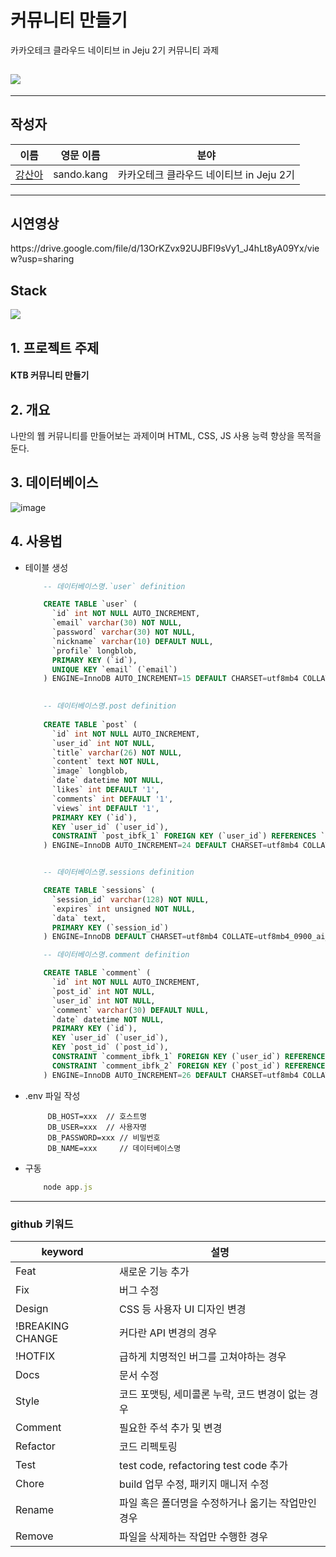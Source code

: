 # 커뮤니티 만들기
카카오테크 클라우드 네이티브 in Jeju 2기 커뮤니티 과제

## <div><img src="https://capsule-render.vercel.app/api?type=waving&color=auto&height=200&section=header&text=산도-커뮤니티BE&fontSize=80" /></div>

- - - - - - - - - - - - - - - -


## 작성자
|이름|영문 이름|분야|
|----|---|---|
|[강산아](https://github.com/gsandoo)|sando.kang|카카오테크 클라우드 네이티브 in Jeju 2기|



- - - - - - - - - - - - - - - - - - - - - - - - - - - -

## 시연영상
<div>https://drive.google.com/file/d/13OrKZvx92UJBFI9sVy1_J4hLt8yA09Yx/view?usp=sharing</div>


## Stack
<div>
    <img src="https://img.shields.io/badge/JS-7DF1E?style=flat&logo=Express&logoColor=white"/>
</div> 


## 1. 프로젝트 주제
<div>
<h4> KTB 커뮤니티 만들기
</div>

## 2. 개요
<p>
        나만의 웹 커뮤니티를 만들어보는 과제이며 HTML, CSS, JS 사용 능력 향상을 목적을 둔다. 

</p>

## 3. 데이터베이스
![image](https://github.com/user-attachments/assets/8d8e1d8b-88b4-473b-bb66-3167a59fbf70)

## 4. 사용법
 - 테이블 생성
    
    ```sql
        -- 데이터베이스명.`user` definition

        CREATE TABLE `user` (
          `id` int NOT NULL AUTO_INCREMENT,
          `email` varchar(30) NOT NULL,
          `password` varchar(30) NOT NULL,
          `nickname` varchar(10) DEFAULT NULL,
          `profile` longblob,
          PRIMARY KEY (`id`),
          UNIQUE KEY `email` (`email`)
        ) ENGINE=InnoDB AUTO_INCREMENT=15 DEFAULT CHARSET=utf8mb4 COLLATE=utf8mb4_0900_ai_ci;

        
        -- 데이터베이스명.post definition
        
        CREATE TABLE `post` (
          `id` int NOT NULL AUTO_INCREMENT,
          `user_id` int NOT NULL,
          `title` varchar(26) NOT NULL,
          `content` text NOT NULL,
          `image` longblob,
          `date` datetime NOT NULL,
          `likes` int DEFAULT '1',
          `comments` int DEFAULT '1',
          `views` int DEFAULT '1',
          PRIMARY KEY (`id`),
          KEY `user_id` (`user_id`),
          CONSTRAINT `post_ibfk_1` FOREIGN KEY (`user_id`) REFERENCES `user` (`id`) ON DELETE CASCADE
        ) ENGINE=InnoDB AUTO_INCREMENT=24 DEFAULT CHARSET=utf8mb4 COLLATE=utf8mb4_0900_ai_ci;


        -- 데이터베이스명.sessions definition

        CREATE TABLE `sessions` (
          `session_id` varchar(128) NOT NULL,
          `expires` int unsigned NOT NULL,
          `data` text,
          PRIMARY KEY (`session_id`)
        ) ENGINE=InnoDB DEFAULT CHARSET=utf8mb4 COLLATE=utf8mb4_0900_ai_ci;
    
        -- 데이터베이스명.comment definition

        CREATE TABLE `comment` (
          `id` int NOT NULL AUTO_INCREMENT,
          `post_id` int NOT NULL,
          `user_id` int NOT NULL,
          `comment` varchar(30) DEFAULT NULL,
          `date` datetime NOT NULL,
          PRIMARY KEY (`id`),
          KEY `user_id` (`user_id`),
          KEY `post_id` (`post_id`),
          CONSTRAINT `comment_ibfk_1` FOREIGN KEY (`user_id`) REFERENCES `user` (`id`) ON DELETE CASCADE,
          CONSTRAINT `comment_ibfk_2` FOREIGN KEY (`post_id`) REFERENCES `post` (`id`) ON DELETE CASCADE
        ) ENGINE=InnoDB AUTO_INCREMENT=26 DEFAULT CHARSET=utf8mb4 COLLATE=utf8mb4_0900_ai_ci;
    
    
    ```
- .env 파일 작성
   ``` env
        DB_HOST=xxx  // 호스트명         
        DB_USER=xxx  // 사용자명            
        DB_PASSWORD=xxx // 비밀번호
        DB_NAME=xxx     // 데이터베이스명 
  ```     

- 구동
    ``` javascript
        node app.js
   ```
--------------------------------------------------------------------------------------------
  ### github 키워드

|keyword|설명|
|----|---|
|Feat|새로운 기능 추가|
|Fix|버그 수정|
|Design|CSS 등 사용자 UI 디자인 변경|
|!BREAKING CHANGE|커다란 API 변경의 경우|
|!HOTFIX|급하게 치명적인 버그를 고쳐야하는 경우|
|Docs|문서 수정|
|Style|코드 포맷팅, 세미콜론 누락, 코드 변경이 없는 경우|
|Comment|필요한 주석 추가 및 변경|
|Refactor|코드 리펙토링|
|Test|test code, refactoring test code 추가|
|Chore|build 업무 수정, 패키지 매니저 수정|
|Rename|파일 혹은 폴더명을 수정하거나 옮기는 작업만인 경우|
|Remove|파일을 삭제하는 작업만 수행한 경우|
